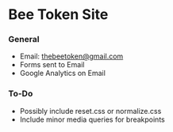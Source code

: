 # Bee Token Site

### General
- Email: thebeetoken@gmail.com
- Forms sent to Email
- Google Analytics on Email

### To-Do
- Possibly include reset.css or normalize.css
- Include minor media queries for breakpoints

